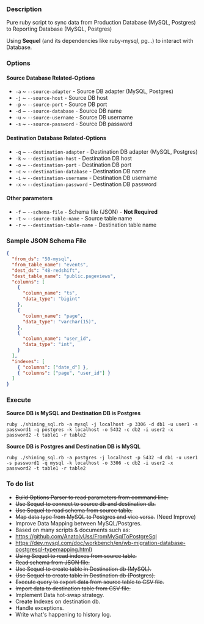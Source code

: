 ### Description

Pure ruby script to sync data from Production Database (MySQL, Postgres) to Reporting Database (MySQL, Postgres)

Using **Sequel** (and its dependencies like ruby-mysql, pg...) to interact with Database.

### Options

#### Source Database Related-Options
- `-a` ~ `--source-adapter` - Source DB adapter (MySQL, Postgres)
- `-j` ~ `--source-host` - Source DB host
- `-p` ~ `--source-port` - Source DB port
- `-d` ~ `--source-database` - Source DB name
- `-u` ~ `--source-username` - Source DB username
- `-s` ~ `--source-password` - Source DB password

#### Destination Database Related-Options
- `-q` ~ `--destination-adapter` - Destination DB adapter (MySQL, Postgres)
- `-k` ~ `--destination-host` - Destination DB host
- `-o` ~ `--destination-port` - Destination DB port
- `-c` ~ `--destination-database` - Destination DB name
- `-i` ~ `--destination-username` - Destination DB username
- `-x` ~ `--destination-password` - Destination DB password

#### Other parameters
- `-f` ~ `--schema-file` - Schema file (JSON) - **Not Required**
- `-t` ~ `--source-table-name` - Source table name
- `-r` ~ `--destination-table-name` - Destination table name

### Sample JSON Schema File

``` json
{
  "from_ds": "50-mysql",
  "from_table_name": "events",
  "dest_ds": "48-redshift",
  "dest_table_name": "public.pageviews",
  "columns": [
    {
      "column_name": "ts",
      "data_type": "bigint"
    },
    {
      "column_name": "page",
      "data_type": "varchar(15)",
    },
    {
      "column_name": "user_id",
      "data_type": "int",
    }
  ],
  "indexes": [
    { "columns": ["date_d"] },
    { "columns": ["page", "user_id"] }
  ]
}
```

### Execute

**Source DB is MySQL and Destination DB is Postgres**

```
ruby ./shining_sql.rb -a mysql -j localhost -p 3306 -d db1 -u user1 -s password1 -q postgres -k localhost -o 5432 -c db2 -i user2 -x password2 -t table1 -r table2
```

**Source DB is Postgres and Destination DB is MySQL**

```
ruby ./shining_sql.rb -a postgres -j localhost -p 5432 -d db1 -u user1 -s password1 -q mysql -k localhost -o 3306 -c db2 -i user2 -x password2 -t table1 -r table2
```

### To do list

- ~~Build Options Parser to read parameters from command line.~~
- ~~Use Sequel to connect to source db and destination db.~~
- ~~Use Sequel to read schema from source table.~~
- ~~Map data type from MySQL to Postgres and vice versa.~~ (Need Improve)
- Improve Data Mapping between MySQL/Postgres.
 - Based on many scripts & documents such as:
  - https://github.com/AnatolyUss/FromMySqlToPostgreSql
  - https://dev.mysql.com/doc/workbench/en/wb-migration-database-postgresql-typemapping.html)
- ~~Using Sequel to read indexes from source table.~~
- ~~Read schema from JSON file.~~
- ~~Use Sequel to create table in Destination db (MySQL).~~
- ~~Use Sequel to create table in Destination db (Postgres).~~
- ~~Execute query to export data from source table to CSV file.~~
- ~~Import data to destination table from CSV file.~~
- Implement Data hot-swap strategy.
- Create Indexes on destination db.
- Handle exceptions.
- Write what's happening to history log.
